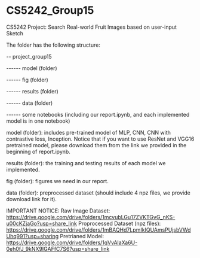 # CS5242_Group15


CS5242 Project: Search Real-world Fruit Images based on user-input Sketch

The folder has the following structure:

-- project_group15

------ model (folder)

------ fig (folder)

------ results (folder)

------ data (folder)

------ some notebooks (including our report.ipynb, and each implemented model is in one notebook)

model (folder): includes pre-trained model of MLP, CNN, CNN with contrastive loss, Inception. Notice that if you want to use ResNet and VGG16 pretrained model, please download them from the link we provided in the beginning of report.ipynb.

results (folder): the training and testing results of each model we implemented.

fig (folder): figures we need in our report.

data (folder): preprocessed dataset (should include 4 npz files, we provide download link for it). 

IMPORTANT NOTICE:
Raw Image Dataset: https://drive.google.com/drive/folders/1mcvubLGu17ZVKTGvG_nKS-u00cKZjaGo?usp=share_link
Proprocessed Dataset (npz files): https://drive.google.com/drive/folders/1mBAQHd7LpmIkIQUAmsPUjsbVWdUhq991?usp=sharing
Pretrianed Model: https://drive.google.com/drive/folders/1qVvAIaXa6U-0eh0fJ_9kNX9IGAFfC7S6?usp=share_link
